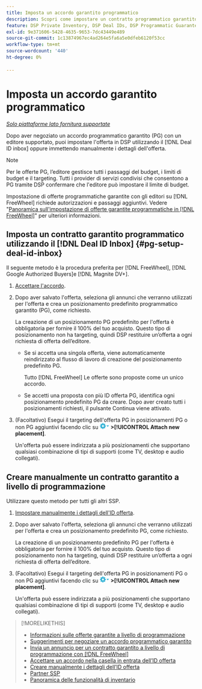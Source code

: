 ```yaml
---
title: Imposta un accordo garantito programmatico
description: Scopri come impostare un contratto programmatico garantito (PG) negoziato con un editore.
feature: DSP Private Inventory, DSP Deal IDs, DSP Programmatic Guaranteed Deals
exl-id: 9e371606-5428-4635-9653-7dc43449e489
source-git-commit: 1c13874967ec4ad264e5fa6a5e0dfeb6120f53cc
workflow-type: tm+mt
source-wordcount: '440'
ht-degree: 0%

---
```


# Imposta un accordo garantito programmatico

*[Solo piattaforme lato fornitura supportate](programmatic-guaranteed-about.md)*

Dopo aver negoziato un accordo programmatico garantito (PG) con un editore supportato, puoi impostare l&#39;offerta in DSP utilizzando il [!DNL Deal ID inbox] oppure immettendo manualmente i dettagli dell&#39;offerta.

>[!NOTE]
>
> Per le offerte PG, l’editore gestisce tutti i passaggi del budget, i limiti di budget e il targeting. Tutti i provider di servizi condivisi che consentono a PG tramite DSP confermare che l&#39;editore può impostare il limite di budget.
>
> Impostazione di offerte programmatiche garantite con gli editori su [!DNL FreeWheel] richiede autorizzazioni e passaggi aggiuntivi. Vedere &quot;[Panoramica sull&#39;impostazione di offerte garantite programmatiche in [!DNL FreeWheel]](freewheel-overview.md)&quot; per ulteriori informazioni.

## Imposta un contratto garantito programmatico utilizzando il [!DNL Deal ID Inbox] {#pg-setup-deal-id-inbox}

Il seguente metodo è la procedura preferita per [!DNL FreeWheel], [!DNL Google Authorized Buyers]e [!DNL Magnite DV+].

1. [Accettare l&#39;accordo](deal-id-inbox-accept.md).

1. Dopo aver salvato l&#39;offerta, seleziona gli annunci che verranno utilizzati per l&#39;offerta e crea un posizionamento predefinito programmatico garantito (PG), come richiesto.

   La creazione di un posizionamento PG predefinito per l&#39;offerta è obbligatoria per fornire il 100% del tuo acquisto. Questo tipo di posizionamento non ha targeting, quindi DSP restituire un’offerta a ogni richiesta di offerta dell’editore.

   * Se si accetta una singola offerta, viene automaticamente reindirizzato al flusso di lavoro di creazione del posizionamento predefinito PG.

      Tutto [!DNL FreeWheel] Le offerte sono proposte come un unico accordo.

   * Se accetti una proposta con più ID offerta PG, identifica ogni posizionamento predefinito PG da creare. Dopo aver creato tutti i posizionamenti richiesti, il pulsante Continua viene attivato.

1. (Facoltativo) Esegui il targeting dell&#39;offerta PG in posizionamenti PG o non PG aggiuntivi facendo clic su ![Menu Opzioni](/help/dsp/assets/options-menu.png) **>[!UICONTROL Attach new placement]**.

   Un&#39;offerta può essere indirizzata a più posizionamenti che supportano qualsiasi combinazione di tipi di supporti (come TV, desktop e audio collegati).

## Creare manualmente un contratto garantito a livello di programmazione

Utilizzare questo metodo per tutti gli altri SSP.

1. [Impostare manualmente i dettagli dell&#39;ID offerta](deal-id-create.md).

1. Dopo aver salvato l&#39;offerta, seleziona gli annunci che verranno utilizzati per l&#39;offerta e crea un posizionamento predefinito PG, come richiesto.

   La creazione di un posizionamento predefinito PG per l&#39;offerta è obbligatoria per fornire il 100% del tuo acquisto. Questo tipo di posizionamento non ha targeting, quindi DSP restituire un’offerta a ogni richiesta di offerta dell’editore.

1. (Facoltativo) Esegui il targeting dell&#39;offerta PG in posizionamenti PG o non PG aggiuntivi facendo clic su ![Menu Opzioni](/help/dsp/assets/options-menu.png) **>[!UICONTROL Attach new placement]**.

   Un&#39;offerta può essere indirizzata a più posizionamenti che supportano qualsiasi combinazione di tipi di supporti (come TV, desktop e audio collegati).

>[!MORELIKETHIS]
>
>* [Informazioni sulle offerte garantite a livello di programmazione](programmatic-guaranteed-about.md)
>* [Suggerimenti per negoziare un accordo programmatico garantito](/help/dsp/inventory/programmatic-guaranteed-tips.md)
>* [Invia un annuncio per un contratto garantito a livello di programmazione con [!DNL FreeWheel]](freewheel-submit.md)
>* [Accettare un accordo nella casella in entrata dell’ID offerta](deal-id-inbox-accept.md)
>* [Creare manualmente i dettagli dell’ID offerta](deal-id-create.md)
>* [Partner SSP](ssp-partners.md)
>* [Panoramica delle funzionalità di inventario](inventory-overview.md)

